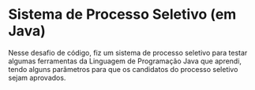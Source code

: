 # Sistema de Processo Seletivo (em Java)
Nesse desafio de código, fiz um sistema de processo seletivo para testar algumas ferramentas da Linguagem de Programação Java que aprendi, tendo alguns parâmetros para que os candidatos do processo seletivo sejam aprovados.
